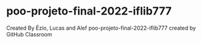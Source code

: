 # poo-projeto-final-2022-iflib777
Created By Ézio, Lucas and Alef
poo-projeto-final-2022-iflib777 created by GitHub Classroom
